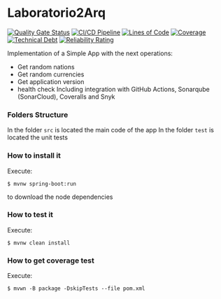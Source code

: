# Laboratorio2Arq
[![Quality Gate Status](https://sonarcloud.io/api/project_badges/measure?project=WilmerSoto_Laboratorio2Arq&metric=alert_status)](https://sonarcloud.io/summary/new_code?id=WilmerSoto_Laboratorio2Arq)
[![CI/CD Pipeline](https://github.com/WilmerSoto/Laboratorio2Arq/actions/workflows/build.yml/badge.svg)](https://github.com/WilmerSoto/Laboratorio2Arq/actions/workflows/build.yml)
[![Lines of Code](https://sonarcloud.io/api/project_badges/measure?project=WilmerSoto_Laboratorio2Arq&metric=ncloc)](https://sonarcloud.io/summary/new_code?id=WilmerSoto_Laboratorio2Arq)
[![Coverage](https://sonarcloud.io/api/project_badges/measure?project=WilmerSoto_Laboratorio2Arq&metric=coverage)](https://sonarcloud.io/summary/new_code?id=WilmerSoto_Laboratorio2Arq)
[![Technical Debt](https://sonarcloud.io/api/project_badges/measure?project=WilmerSoto_Laboratorio2Arq&metric=sqale_index)](https://sonarcloud.io/summary/new_code?id=WilmerSoto_Laboratorio2Arq)
[![Reliability Rating](https://sonarcloud.io/api/project_badges/measure?project=WilmerSoto_Laboratorio2Arq&metric=reliability_rating)](https://sonarcloud.io/summary/new_code?id=WilmerSoto_Laboratorio2Arq)

Implementation of a Simple App with the next operations:
* Get random nations
* Get random currencies
* Get application version
* health check
  Including integration with GitHub Actions, Sonarqube (SonarCloud), Coveralls and
  Snyk
### Folders Structure
In the folder `src` is located the main code of the app
In the folder `test` is located the unit tests
### How to install it
Execute:
```shell
$ mvnw spring-boot:run
```
to download the node dependencies
### How to test it

Execute:
```shell
$ mvnw clean install
```
### How to get coverage test
Execute:
```shell
$ mvwn -B package -DskipTests --file pom.xml